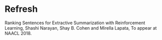 # Refresh

Ranking Sentences for Extractive Summarization with Reinforcement Learning, Shashi Narayan, Shay B. Cohen and Mirella Lapata, To appear at NAACL 2018.

